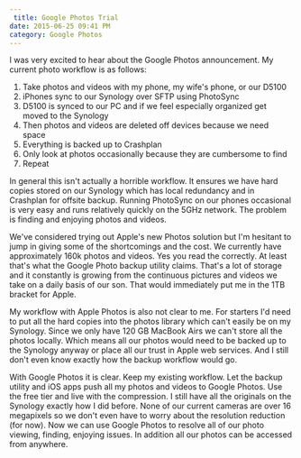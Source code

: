 ```yaml
---
 title: Google Photos Trial
date: 2015-06-25 09:41 PM
category: Google Photos
---
```


I was very excited to hear about the Google Photos announcement. My current photo workflow is as follows:

1. Take photos and videos with my phone, my wife's phone, or our D5100
2. iPhones sync to our Synology over SFTP using PhotoSync
3. D5100 is synced to our PC and if we feel especially organized get moved to the Synology
4. Then photos and videos are deleted off devices because we need space
5. Everything is backed up to Crashplan
6. Only look at photos occasionally because they are cumbersome to find
7. Repeat

In general this isn't actually a horrible workflow. It ensures we have hard copies stored on our Synology which has local redundancy and in Crashplan for offsite backup. Running PhotoSync on our phones occasional is very easy and runs relatively quickly on the 5GHz network. The problem is finding and enjoying photos and videos.

We've considered trying out Apple's new Photos solution but I'm hesitant to jump in giving some of the shortcomings and the cost. We currently have approximately 160k photos and videos. Yes you read the correctly. At least that's what the Google Photo backup utility claims. That's a lot of storage and it constantly is growing from the continuous pictures and videos we take on a daily basis of our son. That would immediately put me in the 1TB bracket for Apple.

My workflow with Apple Photos is also not clear to me. For starters I'd need to put all the hard copies into the photos library which can't easily be on my Synology. Since we only have 120 GB MacBook Airs we can't store all the photos locally. Which means all our photos would need to be backed up to the Synology anyway or place all our trust in Apple web services. And I still don't even know exactly how the backup workflow would go.

With Google Photos it is clear. Keep my existing workflow. Let the backup utility and iOS apps push all my photos and videos to Google Photos. Use the free tier and live with the compression. I still have all the originals on the Synology exactly how I did before. None of our current cameras are over 16 megapixels so we don't even have to worry about the resolution reduction (for now). Now we can use Google Photos to resolve all of our photo viewing, finding, enjoying issues. In addition all our photos can be accessed from anywhere.
